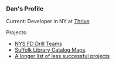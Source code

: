 ### Dan's Profile

Current: Developer in NY at [Thrive](https://thrivenextgen.com/)

Projects: 

* [NYS FD Drill Teams](https://nysfddrillteams.com/)
* [Suffolk Library Catalog Maps](http://catalogmaps631.com).
* [A longer list of less successful projects](https://github.com/d-murphy/d-murphy/blob/main/completeProjectList.md)
